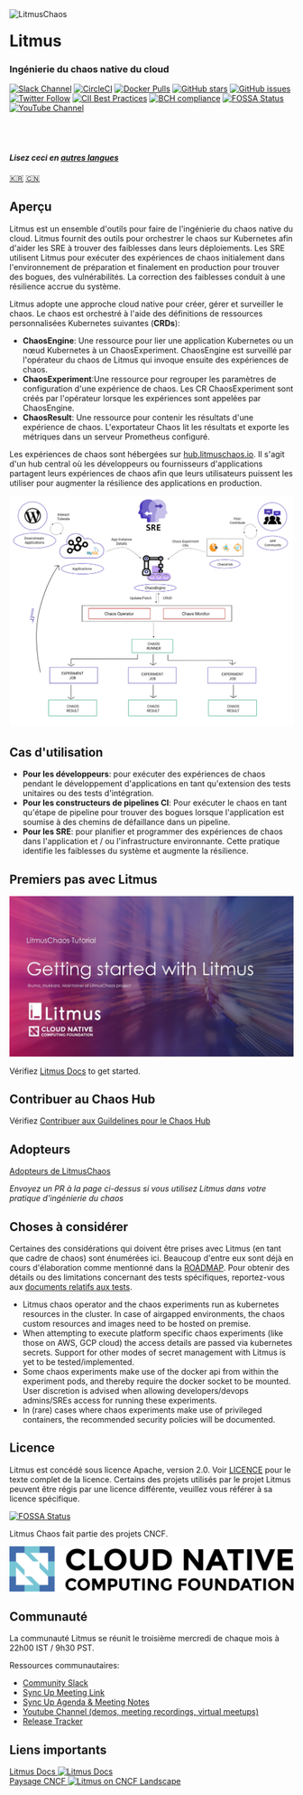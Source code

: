 <img alt="LitmusChaos" src="https://landscape.cncf.io/logos/litmus.svg" width="200" align="left">

# Litmus
### Ingénierie du chaos native du cloud

[![Slack Channel](https://img.shields.io/badge/Slack-Join-purple)](https://slack.litmuschaos.io)
[![CircleCI](https://circleci.com/gh/litmuschaos/litmus/tree/master.svg?style=shield)](https://app.circleci.com/pipelines/github/litmuschaos/litmus)
[![Docker Pulls](https://img.shields.io/docker/pulls/litmuschaos/chaos-operator.svg)](https://hub.docker.com/r/litmuschaos/chaos-operator)
[![GitHub stars](https://img.shields.io/github/stars/litmuschaos/litmus?style=social)](https://github.com/litmuschaos/litmus/stargazers)
[![GitHub issues](https://img.shields.io/github/issues/litmuschaos/litmus)](https://github.com/litmuschaos/litmus/issues)
[![Twitter Follow](https://img.shields.io/twitter/follow/litmuschaos?style=social)](https://twitter.com/LitmusChaos)
[![CII Best Practices](https://bestpractices.coreinfrastructure.org/projects/3202/badge)](https://bestpractices.coreinfrastructure.org/projects/3202)
[![BCH compliance](https://bettercodehub.com/edge/badge/litmuschaos/litmus?branch=master)](https://bettercodehub.com/)
[![FOSSA Status](https://app.fossa.io/api/projects/git%2Bgithub.com%2Flitmuschaos%2Flitmus.svg?type=shield)](https://app.fossa.io/projects/git%2Bgithub.com%2Flitmuschaos%2Flitmus?ref=badge_shield)
[![YouTube Channel](https://img.shields.io/badge/YouTube-Subscribe-red)](https://www.youtube.com/channel/UCa57PMqmz_j0wnteRa9nCaw)
<br><br><br><br>

#### *Lisez ceci en [autres langues](translations/TRANSLATIONS.md)*

[🇰🇷](translations/README-ko.md) [🇨🇳](translations/README-chn.md)

## Aperçu

Litmus est un ensemble d'outils pour faire de l'ingénierie du chaos native du cloud. Litmus fournit des outils pour orchestrer le chaos sur Kubernetes afin d'aider les SRE à trouver des faiblesses dans leurs déploiements. Les SRE utilisent Litmus pour exécuter des expériences de chaos initialement dans l'environnement de  préparation et finalement en production pour trouver des bogues, des vulnérabilités. La correction des faiblesses conduit à une résilience accrue du système.

Litmus adopte une approche cloud native pour créer, gérer et surveiller le chaos. Le chaos est orchestré à l'aide des définitions de ressources personnalisées Kubernetes suivantes (**CRDs**):

- **ChaosEngine**: Une ressource pour lier une application Kubernetes ou un nœud Kubernetes à un ChaosExperiment. ChaosEngine est surveillé par l'opérateur du                      chaos de Litmus qui invoque ensuite des expériences de chaos.
- **ChaosExperiment**:Une ressource pour regrouper les paramètres de configuration d'une expérience de chaos. Les CR ChaosExperiment sont créés par l'opérateur                         lorsque les expériences sont appelées par ChaosEngine.
- **ChaosResult**: Une ressource pour contenir les résultats d'une expérience de chaos. L'exportateur Chaos lit les résultats et exporte les métriques dans un                      serveur Prometheus configuré.

Les expériences de chaos sont hébergées sur <a href="https://hub.litmuschaos.io" target="_blank">hub.litmuschaos.io</a>. Il s'agit d'un hub central où les développeurs ou fournisseurs d'applications partagent leurs expériences de chaos afin que leurs utilisateurs puissent les utiliser pour augmenter la résilience des applications en production.

![Flux de travail décisif](/images/litmus-arch_1.png)

## Cas d'utilisation

- **Pour les développeurs**: pour exécuter des expériences de chaos pendant le développement d'applications en tant qu'extension des tests unitaires ou des tests                              d'intégration.
- **Pour les constructeurs de pipelines CI**: Pour exécuter le chaos en tant qu'étape de pipeline pour trouver des bogues lorsque l'application est soumise à des                                               chemins de défaillance dans un pipeline.
- **Pour les SRE**: pour planifier et programmer des expériences de chaos dans l'application et / ou l'infrastructure environnante. Cette pratique identifie les                     faiblesses du système et augmente la résilience.

## Premiers pas avec Litmus

[![IMAGE ALT TEXT](/images/maxresdefault.jpg)](https://youtu.be/W5hmNbaYPfM)

Vérifiez <a href="https://docs.litmuschaos.io/docs/next/getstarted.html" target="_blank">Litmus Docs</a> to get started.

## Contribuer au Chaos Hub

Vérifiez  <a href="https://github.com/litmuschaos/community-charts/blob/master/CONTRIBUTING.md" target="_blank">Contribuer aux Guildelines pour le Chaos Hub</a>

## Adopteurs

 <a href="https://github.com/litmuschaos/litmus/blob/master/ADOPTERS.md" target="_blank">Adopteurs de LitmusChaos</a>

_Envoyez un PR à la page ci-dessus si vous utilisez Litmus dans votre pratique d'ingénierie du chaos_

## Choses à considérer

Certaines des considérations qui doivent être prises avec Litmus (en tant que cadre de chaos) sont énumérées ici. Beaucoup d'entre eux sont déjà en cours d'élaboration comme mentionné dans la [ROADMAP](./ROADMAP.md). Pour obtenir des détails ou des limitations concernant des tests spécifiques, reportez-vous aux [documents relatifs aux tests](https://docs.litmuschaos.io/docs/pod-delete/).

- Litmus chaos operator and the chaos experiments run as kubernetes resources in the cluster. In case of airgapped environments, the chaos custom resources
  and images need to be hosted on premise.
- When attempting to execute platform specific chaos experiments (like those on AWS, GCP cloud) the access details are passed via kubernetes secrets. Support
  for other modes of secret management with Litmus is yet to be tested/implemented.
- Some chaos experiments make use of the docker api from within the experiment pods, and thereby require the docker socket to be mounted. User discretion is
  advised when allowing developers/devops admins/SREs access for running these experiments.
- In (rare) cases where chaos experiments make use of privileged containers, the recommended security policies will be documented.

## Licence

Litmus est concédé sous licence Apache, version 2.0. Voir [LICENCE](./LICENSE) pour le texte complet de la licence. Certains des projets utilisés par le projet Litmus peuvent être régis par une licence différente, veuillez vous référer à sa licence spécifique.

[![FOSSA Status](https://app.fossa.io/api/projects/git%2Bgithub.com%2Flitmuschaos%2Flitmus.svg?type=large)](https://app.fossa.io/projects/git%2Bgithub.com%2Flitmuschaos%2Flitmus?ref=badge_large)

Litmus Chaos fait partie des projets CNCF.

[![CNCF](https://github.com/cncf/artwork/blob/master/other/cncf/horizontal/color/cncf-color.png)](https://landscape.cncf.io/selected=litmus)

## Communauté

La communauté Litmus se réunit le troisième mercredi de chaque mois à 22h00 IST / 9h30 PST.

Ressources communautaires:

- [Community Slack](https://slack.litmuschaos.io)
- [Sync Up Meeting Link](https://zoom.us/j/91358162694)
- [Sync Up Agenda & Meeting Notes](https://hackmd.io/a4Zu_sH4TZGeih-xCimi3Q)
- [Youtube Channel (demos, meeting recordings, virtual meetups)](https://www.youtube.com/channel/UCa57PMqmz_j0wnteRa9nCaw)
- [Release Tracker](https://github.com/litmuschaos/litmus/milestones)

## Liens importants
<a href="https://docs.litmuschaos.io">
  Litmus Docs <img src="https://avatars0.githubusercontent.com/u/49853472?s=200&v=4" alt="Litmus Docs" height="15">
</a>
<br>
<a href="https://landscape.cncf.io/selected=litmus">
  Paysage CNCF <img src="https://landscape.cncf.io/images/left-logo.svg" alt="Litmus on CNCF Landscape" height="15">
</a>

